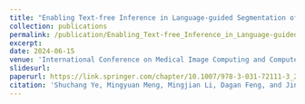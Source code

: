 ```yaml
---
title: "Enabling Text-free Inference in Language-guided Segmentation of Chest X-rays via Self-guidance"
collection: publications
permalink: /publication/Enabling_Text-free_Inference_in_Language-guided_Segmentation_of_Chest_X-rays_via_Self-guidance
excerpt: 
date: 2024-06-15
venue: 'International Conference on Medical Image Computing and Computer-Assisted Intervention (MICCAI)'
slidesurl: 
paperurl: https://link.springer.com/chapter/10.1007/978-3-031-72111-3_23
citation: 'Shuchang Ye, Mingyuan Meng, Mingjian Li, Dagan Feng, and Jinman Kim. Enabling Text-free Inference in Language-guided Segmentation of Chest X-rays via Self-guidance. In International Conference on Medical Image Computing and Computer-Assisted Intervention (MICCAI), pages 242-252, 2024.'
---
```

